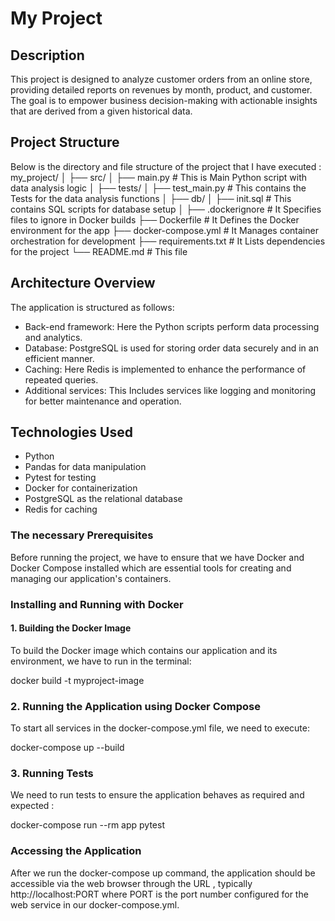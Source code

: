 # My Project

## Description
This project is designed to analyze customer orders from an online store, providing detailed reports on revenues by month, product, and customer. The goal is to empower business decision-making with actionable insights that are derived from a given historical data.

## Project Structure
Below is the directory and file structure of the project that I have executed :
my_project/
│
├── src/
│ ├── main.py # This is Main Python script with data analysis logic
│
├── tests/
│ ├── test_main.py # This contains the Tests for the data analysis functions
│
├── db/
│ ├── init.sql # This contains SQL scripts for database setup
│
├── .dockerignore # It Specifies files to ignore in Docker builds
├── Dockerfile # It Defines the Docker environment for the app
├── docker-compose.yml # It Manages container orchestration for development
├── requirements.txt # It Lists dependencies for the project
└── README.md # This file


## Architecture Overview
The application is structured as follows:
- Back-end framework: Here the Python scripts perform data processing and analytics.
- Database: PostgreSQL is used for storing order data securely and in an efficient manner.
- Caching: Here Redis is implemented to enhance the performance of repeated queries.
- Additional services: This Includes services like logging and monitoring for better maintenance and operation.

## Technologies Used
- Python
- Pandas for data manipulation
- Pytest for testing
- Docker for containerization
- PostgreSQL as the relational database
- Redis for caching

### The necessary Prerequisites
Before running the project, we have to ensure that we have Docker and Docker Compose installed which are essential tools for creating and managing our application's containers.

### Installing and Running with Docker

#### 1. Building the Docker Image
To build the Docker image which contains our application and its environment, we have to run in the terminal:

docker build -t myproject-image 

 ### 2. Running the Application using Docker Compose
To start all services in the docker-compose.yml file, we need to execute:

docker-compose up --build

### 3. Running Tests
We need to run tests to ensure the application behaves as required and expected :

docker-compose run --rm app pytest

### Accessing the Application
After we run the docker-compose up command, the application should be accessible via the web browser through the URL , typically http://localhost:PORT where PORT is the port number configured for the web service in our docker-compose.yml.




